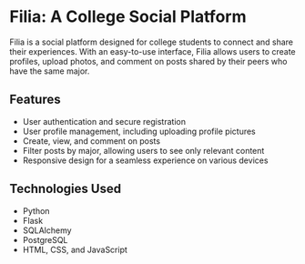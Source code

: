 # Filia: A College Social Platform

Filia is a social platform designed for college students to connect and share their experiences. With an easy-to-use interface, Filia allows users to create profiles, upload photos, and comment on posts shared by their peers who have the same major.

## Features

- User authentication and secure registration
- User profile management, including uploading profile pictures
- Create, view, and comment on posts
- Filter posts by major, allowing users to see only relevant content
- Responsive design for a seamless experience on various devices

## Technologies Used

- Python
- Flask
- SQLAlchemy
- PostgreSQL
- HTML, CSS, and JavaScript
